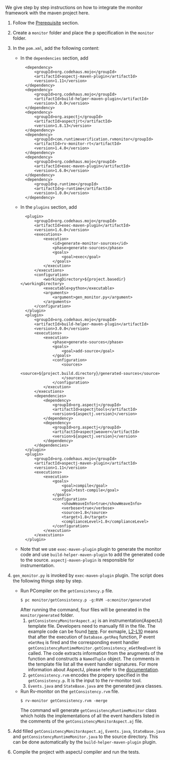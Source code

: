 We give step by step instructions on how to integrate the monitor framework with the maven project here.

1. Follow the [Prerequisite](https://github.com/runtimeverification/p2rvm#prerequisite) section.
1. Create a `monitor` folder and place the p specification in the `monitor` folder.
1. In the `pom.xml`, add the following content:
    - In the `dependencies` section, add
      ``` 
        <dependency>
            <groupId>org.codehaus.mojo</groupId>
            <artifactId>aspectj-maven-plugin</artifactId>
            <version>1.11</version>
        </dependency>
        <dependency>
            <groupId>org.codehaus.mojo</groupId>
            <artifactId>build-helper-maven-plugin</artifactId>
            <version>3.0.0</version>
        </dependency>
        <dependency>
            <groupId>org.aspectj</groupId>
            <artifactId>aspectjrt</artifactId>
            <version>1.8.13</version>
        </dependency>
        <dependency>
            <groupId>com.runtimeverification.rvmonitor</groupId>
            <artifactId>rv-monitor-rt</artifactId>
            <version>1.4.0</version>
        </dependency>
        <dependency>
            <groupId>org.codehaus.mojo</groupId>
            <artifactId>exec-maven-plugin</artifactId>
            <version>1.6.0</version>
        </dependency>
        <dependency>
            <groupId>p.runtime</groupId>
            <artifactId>p-runtime</artifactId>
            <version>1.0.0</version>
        </dependency>
      ```
    - In the `plugins` section, add
      ```
        <plugin>
            <groupId>org.codehaus.mojo</groupId>
            <artifactId>exec-maven-plugin</artifactId>
            <version>1.6.0</version>
            <executions>
                <execution>
                    <id>generate-monitor-sources</id>
                    <phase>generate-sources</phase>
                    <goals>
                        <goal>exec</goal>
                    </goals>
                </execution>
            </executions>
            <configuration>
                <workingDirectory>${project.basedir}</workingDirectory>
                <executable>python</executable>
                <arguments>
                    <argument>gen_monitor.py</argument>
                </arguments>
            </configuration>
        </plugin>
        <plugin>
            <groupId>org.codehaus.mojo</groupId>
            <artifactId>build-helper-maven-plugin</artifactId>
            <version>3.0.0</version>
            <executions>
                <execution>
                    <phase>generate-sources</phase>
                    <goals>
                        <goal>add-source</goal>
                    </goals>
                    <configuration>
                        <sources>
                            <source>${project.build.directory}/generated-sources</source>
                        </sources>
                    </configuration>
                </execution>
            </executions>
            <dependencies>
                <dependency>
                    <groupId>org.aspectj</groupId>
                    <artifactId>aspectjtools</artifactId>
                    <version>${aspectj.version}</version>
                </dependency>
                <dependency>
                    <groupId>org.aspectj</groupId>
                    <artifactId>aspectjweaver</artifactId>
                    <version>${aspectj.version}</version>
                </dependency>
            </dependencies>
        </plugin>
        <plugin>
            <groupId>org.codehaus.mojo</groupId>
            <artifactId>aspectj-maven-plugin</artifactId>
            <version>1.11</version>
            <executions>
                <execution>
                    <goals>
                        <goal>compile</goal>
                        <goal>test-compile</goal>
                    </goals>
                    <configuration>
                        <showWeaveInfo>true</showWeaveInfo>
                        <verbose>true</verbose>
                        <source>1.8</source>
                        <target>1.8</target>
                        <complianceLevel>1.8</complianceLevel>
                    </configuration>
                </execution>
            </executions>
        </plugin>
      ```
    - Note that we use `exec-maven-plugin` plugin to generate the monitor code and use `build-helper-maven-plugin` to add the generated code to the source. `aspectj-maven-plugin` is responsible for instrumentation.

1. `gen_monitor.py` is invoked by `exec-maven-plugin` plugin. The script does the following things step by step.
    - Run PCompiler on the `getConsistency.p` file.
      ```
      $ pc monitor/getConsistency.p -g:RVM -o:monitor/generated
      ```
      After running the command, four files will be generated in the `monitor/generated` folder.
      1. `getConsistencyMonitorAspect.aj` is an instrumentation(AspectJ) template file. Developers need to manually fill in the file. The example code can be found [here](https://github.com/runtimeverification/p2rvm/blob/master/getconsistency/monitor/ajcode.txt). For exmaple, [L2-L10](https://github.com/runtimeverification/p2rvm/blob/master/getconsistency/monitor/ajcode.txt#L2-L10) means that after the execution of `Database.getReq` function, P event `eGetReq` is fired and the corresponding event handler `getConsistencyRuntimeMonitor.getConsistency_eGetReqEvent` is called. The code extracts information from the arugments of the function and constructs a `NamedTuple` object. The comments in the template file list all the event handler signatures. For more information about AspectJ, please refer to the [documentation](https://www.eclipse.org/aspectj/doc/released/progguide/index.html).
      2. `getConsistency.rvm` encodes the propery specified in the `getConsistency.p`. It is the input to the rv-monitor tool.
      3. `Events.java` and `StateBase.java` are the generated java classes.
    - Run Rv-monitor on the `getConsistency.rvm` file.
      ```
      $ rv-monitor getConsistency.rvm -merge
      ```
      The command will generate `getConsistencyRuntimeMonitor` class which holds the implementations of all the event handlers listed in the comments of the `getConsistencyMonitorAspect.aj` file.
1. Add filled `getConsistencyMonitorAspect.aj`, `Events.java`, `StateBase.java` and `getConsistencyRuntimeMonitor.java` to the source directory. This can be done automatically by the `build-helper-maven-plugin` plugin.
1. Compile the project with aspectJ compiler and run the tests.
